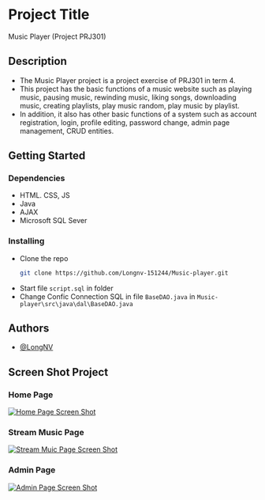 # Project Title

Music Player (Project PRJ301)

## Description

* The Music Player project is a project exercise of PRJ301 in term 4. 
* This project has the basic functions of a music website such as playing music, pausing music, rewinding music, liking songs, downloading music, creating playlists, play music random, play music by playlist.
* In addition, it also has other basic functions of a system such as account registration, login, profile editing, password change, admin page management, CRUD entities.


## Getting Started

### Dependencies

* HTML. CSS, JS
* Java 
* AJAX
* Microsoft SQL Sever

### Installing

* Clone the repo
   ```sh
   git clone https://github.com/Longnv-151244/Music-player.git
   ```
* Start file ``script.sql`` in folder
* Change Confic Connection SQL in file ``BaseDAO.java`` in ``Music-player\src\java\dal\BaseDAO.java``


## Authors
* [@LongNV](https://github.com/Longnv-151244/)

## Screen Shot Project

### Home Page

[![Home Page Screen Shot][home-screenshot]](https://iili.io/NapqIs.png)

### Stream Music Page

[![Stream Muic Page Screen Shot][stream-screenshot]](https://iili.io/NapqIs.png)

### Admin Page

[![Admin Page Screen Shot][admin-screenshot]](https://iili.io/NapqIs.png)


[home-screenshot]: https://iili.io/NapqIs.png
[stream-screenshot]: https://iili.io/N1yjDP.png
[admin-screenshot]: https://iili.io/NER4kl.png

